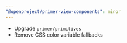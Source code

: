 ```yaml
---
"@openproject/primer-view-components": minor
---
```


- Upgrade `primer/primitives`
- Remove CSS color variable fallbacks
